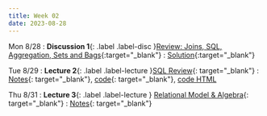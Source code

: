 ```yaml
---
title: Week 02
date: 2023-08-28
---
```


Mon 8/28
: **Discussion 1**{: .label .label-disc }[Review: Joins, SQL, Aggregation, Sets and Bags](https://drive.google.com/file/d/11CVXhs7Vhelz6MMOgv7LMbGc5l0G56uE/view){:target="\_blank"}
  : [Solution](https://drive.google.com/file/d/1uKYH1EgoQ1l4KajD-x8GoLPIRv0Yu_N2/view){:target="\_blank"}

Tue 8/29
: **Lecture 2**{: .label .label-lecture }[SQL Review](https://docs.google.com/presentation/d/1S38KFikwt-HTL04G5zftqRIunqAM1TrMV7MsqCgr9QU/edit?usp=sharing){: target="\_blank"}
  : [Notes](https://drive.google.com/file/d/1bqiD3WNLbAjQxsyLR5E4snpbKgthfk-D/view?usp=sharing){: target="\_blank"}, [code](https://data101.datahub.berkeley.edu/hub/user-redirect/git-pull?repo=https%3A%2F%2Fgithub.com%2Fcal-data-eng%2Ffa23-materials&urlpath=lab%2Ftree%2Ffa23-materials%2Flecture%2Flec02%2Flec02.ipynb&branch=main){: target="\_blank"}, [code HTML](../../resources/assets/lectures/lec02/lec02.html)

Thu 8/31
: **Lecture 3**{: .label .label-lecture } [Relational Model & Algebra](https://docs.google.com/presentation/d/1RJ-heAEjtQ2NefUp8CCCYANgduBAEL3xpnM5Dfnq5Q0/edit?usp=sharing){: target="\_blank"}
  : [Notes](https://drive.google.com/file/d/16Bs4Hza558YJ_RNBUB8z0Ku3y2FLV7Wq/view?usp=drive_link){: target="\_blank"}
